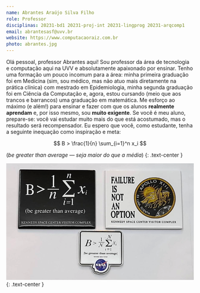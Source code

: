 ```yaml
---
name: Abrantes Araújo Silva Filho
role: Professor
disciplinas: 20231-bd1 20231-proj-int 20231-lingprog 20231-arqcomp1
email: abrantesasf@uvv.br
website: https://www.computacaoraiz.com.br
photo: abrantes.jpg
---
```


Olá pessoal, professor Abrantes aqui! Sou professor da área de tecnologia e
computação aqui na UVV e absolutamente apaixonado por ensinar. Tenho uma
formação um pouco incomum para a área: minha primeira graduação foi em
Medicina (sim, sou médico, mas não atuo mais diretamente na prática clínica)
com mestrado em Epidemiologia, minha segunda graduação foi em Ciência da
Computação e, agora, estou cursando (meio que aos trancos e barrancos) uma
graduação em matemática. Me esforço ao máximo (e além!) para ensinar e
fazer com que os alunos **realmente aprendam** e, por isso mesmo, sou
**muito exigente**. Se você é meu aluno, prepare-se: você vai estudar muito
mais do que está acostumado, mas o resultado será recompensador. Eu espero
que você, como estudante, tenha a seguinte inequação como inspiração e meta:

$$ B > \frac{1}{n} \sum_{i=1}^n x_i $$

(*be greater than average* &mdash; *seja maior do que a média*)
{: .text-center }

![seja maior do que a média](/assets/images/pessoal/be_greater_800x495.png)
{: .text-center }
